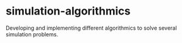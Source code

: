 # simulation-algorithmics
Developing and implementing different algorithmics to solve several simulation problems.  
